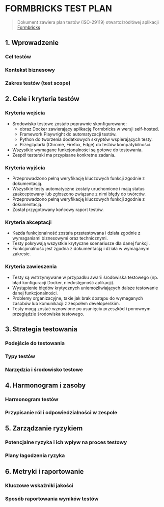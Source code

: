 # FORMBRICKS TEST PLAN
> Dokument zawiera plan testów (ISO-29119) otwartoźródłówej aplikacji [Formbricks](https://formbricks.com/)

## 1. Wprowadzenie

### Cel testów

### Kontekst biznesowy

### Zakres testów (test scope)


## 2. Cele i kryteria testów

### Kryteria wejścia
- Środowisko testowe zostało poprawnie skonfigurowane:
  - obraz Docker zawierający aplikację Formbricks w wersji self-hosted.  
  - Framework Playwright do automatyzacji testów.  
  - Python do tworzenia dodatkowych skryptów wspierających testy.  
  - Przeglądarki (Chrome, Firefox, Edge) do testów kompatybilności. 
- Wszystkie wymagane funkcjonalności są gotowe do testowania.
- Zespół testerski ma przypisane konkretne zadania.

### Kryteria wyjścia
- Przeprowadzono pełną weryfikację kluczowych funkcji zgodnie z dokumentacją. 
- Wszystkie testy automatyczne zostały uruchomione i mają status zaakceptowany lub zgłoszono związane z nimi błędy do twórców.  
- Przeprowadzono pełną weryfikację kluczowych funkcji zgodnie z dokumentacją.  
- Został przygotowany końcowy raport testów. 

### Kryteria akceptacji
- Każda funkcjonalność została przetestowana i działa zgodnie z wymaganiami biznesowymi oraz technicznymi.  
- Testy pokrywają wszystkie krytyczne scenariusze dla danej funkcji.  
- Funkcjonalność jest zgodna z dokumentacją i działa w wymaganym zakresie.

### Kryteria zawieszenia
- Testy są wstrzymywane w przypadku awarii środowiska testowego (np. błąd konfiguracji Docker, niedostępność aplikacji).  
- Wystąpienie błędów krytycznych uniemożliwiających dalsze testowanie danej funkcjonalności.  
- Problemy organizacyjne, takie jak brak dostępu do wymaganych zasobów lub komunikacji z zespołem developerskim.  
- Testy mogą zostać wznowione po usunięciu przeszkód i ponownym przeglądzie środowiska testowego.  

## 3. Strategia testowania

### Podejście do testowania

### Typy testów

### Narzędzia i środowisko testowe


## 4. Harmonogram i zasoby

### Harmonogram testów

### Przypisanie ról i odpowiedzialności w zespole


## 5. Zarządzanie ryzykiem

### Potencjalne ryzyka i ich wpływ na proces testowy

### Plany łagodzenia ryzyka

## 6. Metryki i raportowanie

### Kluczowe wskaźniki jakości

### Sposób raportowania wyników testów
